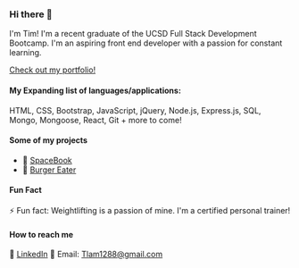 ### Hi there 👋

I'm Tim! I'm a recent graduate of the UCSD Full Stack Development Bootcamp. I'm an aspiring front end developer with a passion for constant learning.

[Check out my portfolio!](tlam1288.github.io/react-portfolio/)

#### **My Expanding list of languages/applications:**

HTML, CSS, Bootstrap, JavaScript, jQuery, Node.js, Express.js, SQL, Mongo, Mongoose, React, Git + more to come!

#### **Some of my projects**

- 🚀 [SpaceBook](https://github.com/jessicablank/spacebook-mars)
- 🍔 [Burger Eater](https://github.com/tlam1288/Burger-Eater)

#### **Fun Fact**

⚡ Fun fact: Weightlifting is a passion of mine. I'm a certified personal trainer!

#### **How to reach me**

📑 [LinkedIn](https://www.linkedin.com/in/timothy-lam-8551b315/)
📧 Email: Tlam1288@gmail.com

<!--
**tlam1288/tlam1288** is a ✨ _special_ ✨ repository because its `README.md` (this file) appears on your GitHub profile.

Here are some ideas to get you started:

- 🔭 I’m currently working on ...
- 🌱 I’m currently learning ...
- 👯 I’m looking to collaborate on ...
- 🤔 I’m looking for help with ...
- 💬 Ask me about ...
- 📫 How to reach me: ...
- 😄 Pronouns: ...
- ⚡ Fun fact: ...
-->
